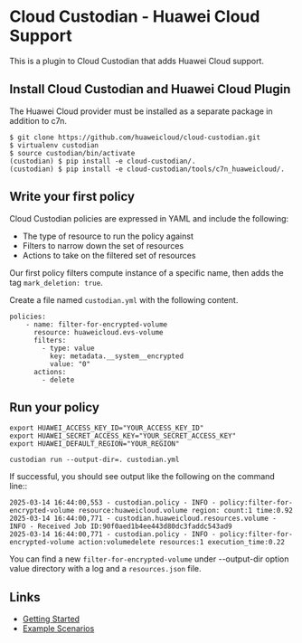 # Cloud Custodian - Huawei Cloud Support

This is a plugin to Cloud Custodian that adds Huawei Cloud support.

## Install Cloud Custodian and Huawei Cloud Plugin

The Huawei Cloud provider must be installed as a separate package in addition to c7n.

    $ git clone https://github.com/huaweicloud/cloud-custodian.git
    $ virtualenv custodian
    $ source custodian/bin/activate
    (custodian) $ pip install -e cloud-custodian/.
    (custodian) $ pip install -e cloud-custodian/tools/c7n_huaweicloud/.

## Write your first policy

Cloud Custodian policies are expressed in YAML and include the following:

* The type of resource to run the policy against
* Filters to narrow down the set of resources
* Actions to take on the filtered set of resources

Our first policy filters compute instance of a specific name, then adds the tag ``mark_deletion: true``.

Create a file named ``custodian.yml`` with the following content.

    policies:
        - name: filter-for-encrypted-volume
          resource: huaweicloud.evs-volume
          filters:
            - type: value
              key: metadata.__system__encrypted
              value: "0"
          actions:
            - delete

## Run your policy

    export HUAWEI_ACCESS_KEY_ID="YOUR_ACCESS_KEY_ID"
    export HUAWEI_SECRET_ACCESS_KEY="YOUR_SECRET_ACCESS_KEY"
    export HUAWEI_DEFAULT_REGION="YOUR_REGION"

    custodian run --output-dir=. custodian.yml

If successful, you should see output like the following on the command line::

    2025-03-14 16:44:00,553 - custodian.policy - INFO - policy:filter-for-encrypted-volume resource:huaweicloud.volume region: count:1 time:0.92
    2025-03-14 16:44:00,771 - custodian.huaweicloud.resources.volume - INFO - Received Job ID:90f0aed1b4ee443d80dc3faddc543ad9
    2025-03-14 16:44:00,771 - custodian.policy - INFO - policy:filter-for-encrypted-volume action:volumedelete resources:1 execution_time:0.22

You can find a new ``filter-for-encrypted-volume`` under --output-dir option value directory with a log and a ``resources.json`` file.

## Links
- [Getting Started](https://cloudcustodian.io/docs/huaweicloud/gettingstarted.html)
- [Example Scenarios](https://cloudcustodian.io/docs/huaweicloud/examples/index.html)
